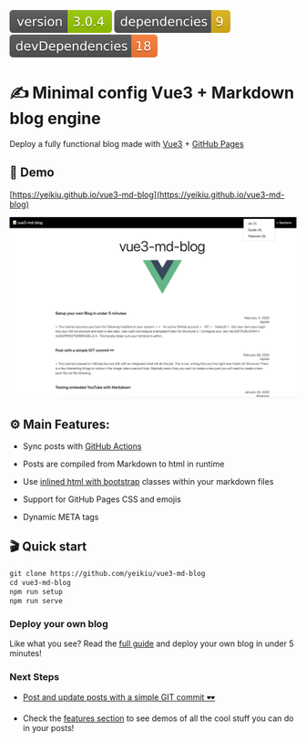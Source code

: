 <img src=".ci_badges/npm-version-badge.svg" /> <img src=".ci_badges/npm-dependencies-badge.svg" /> <img src=".ci_badges/npm-devdependencies-badge.svg" />

# ✍️ Minimal config Vue3 + Markdown blog engine

Deploy a fully functional blog made with [Vue3](https://vuejs.org/) + [GitHub Pages](https://guides.github.com/features/pages/)

## 👀 Demo

[https://yeikiu.github.io/vue3-md-blog](https://yeikiu.github.io/vue3-md-blog)

![blog_screenshot](public/blog_store/assets/blog_screenshot.png)


## ⚙️ Main Features:

* Sync posts with [GitHub Actions](https://docs.github.com/en/actions/getting-started-with-github-actions)

* Posts are compiled from Markdown to html in runtime

* Use [inlined html with bootstrap](https://yeikiu.github.io/vue3-md-blog/#/features/inline-bootstrap-html) classes within your markdown files

* Support for GitHub Pages CSS and emojis

* Dynamic META tags


## 🎬 Quick start

    git clone https://github.com/yeikiu/vue3-md-blog
    cd vue3-md-blog
    npm run setup
    npm run serve


### Deploy your own blog

Like what you see?
Read the [full guide](https://yeikiu.github.io/vue3-md-blog/#/guide/setup-yor-own-blog) and deploy your own blog in under 5 minutes!


### Next Steps

- [Post and update posts with a simple GIT commit 🕶](https://yeikiu.github.io/vue3-md-blog/#/guide/post-with-a-simple-git-commit)

- Check the [features section](https://yeikiu.github.io/vue3-md-blog/#/features) to see demos of all the cool stuff you can do in your posts!
